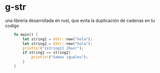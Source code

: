 # g-str
una librería desarrollada en rust, que evita la duplicación de cadenas en tu codigo
```rust
	fn main() {
		let string1 = GStr::new("hola");
		let string2 = GStr::new("hola");
		println!("{string1} Jhon!");
		if string1 == string2{
			println!("Somos iguales");
		}
	}
```
